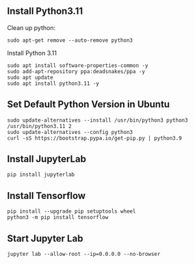 ## Install Python3.11

Clean up python:
```
sudo apt-get remove --auto-remove python3
```
Install Python 3.11
```
sudo apt install software-properties-common -y
sudo add-apt-repository ppa:deadsnakes/ppa -y
sudo apt update
sudo apt install python3.11 -y
```

## Set Default Python Version in Ubuntu
```
sudo update-alternatives --install /usr/bin/python3 python3 /usr/bin/python3.11 2
sudo update-alternatives --config python3
curl -sS https://bootstrap.pypa.io/get-pip.py | python3.9
```

## Install JupyterLab
```
pip install jupyterlab
```

## Install Tensorflow
```
pip install --upgrade pip setuptools wheel
python3 -m pip install tensorflow
```


## Start Jupyter Lab
```
jupyter lab --allow-root --ip=0.0.0.0 --no-browser
```